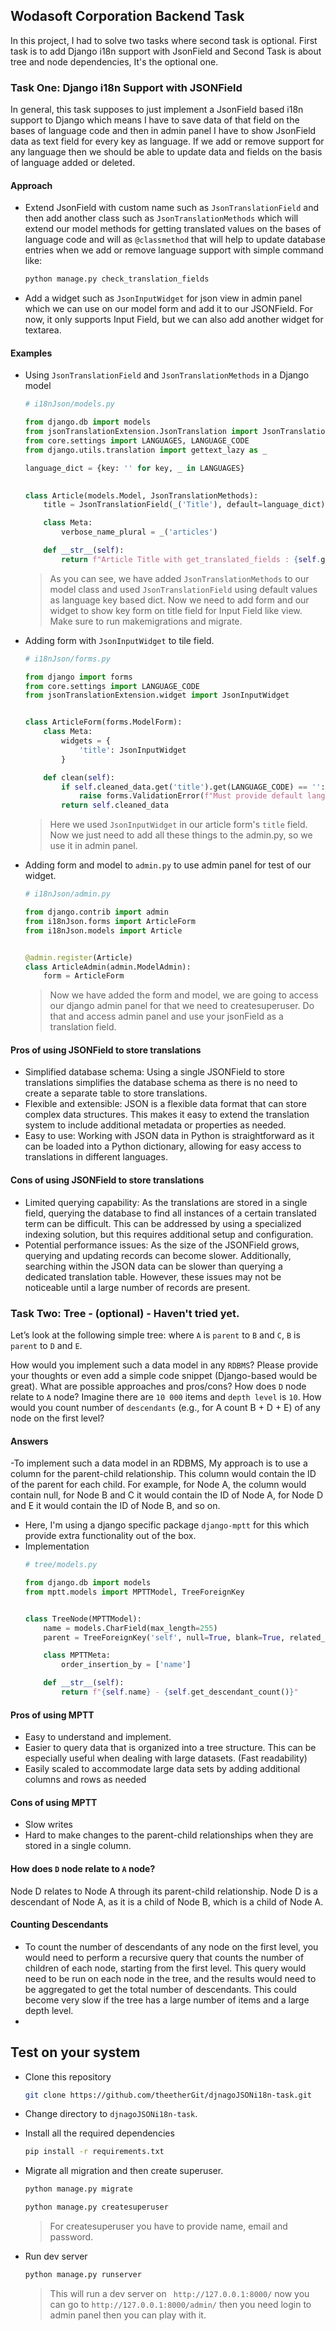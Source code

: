 ## Wodasoft Corporation Backend Task

In this project, I had to solve two tasks where second task is optional. First task is to add Django i18n support with JsonField and Second Task is about tree and node dependencies, It's the optional one.


### Task One: Django i18n Support with JSONField

In general, this task supposes to just implement a JsonField based i18n support to Django which 
means I have to save data of that field on the bases of language code and then in admin panel 
I have to show JsonField data as text field for every key as language. If we add or remove support for
any language then we should be able to update data and fields on the basis of language added or deleted.

#### Approach

- Extend JsonField with custom name such as `JsonTranslationField` and then add another class such as `JsonTranslationMethods` which will extend our 
model methods for getting translated values on the bases of language code and will as `@classmethod` that will help to 
update database entries when we add or remove language support with simple command like:
    ```bash
    python manage.py check_translation_fields
    ```
- Add a widget such as `JsonInputWidget` for json view in admin panel which we can use on our model form and add it to our JSONField. For now, it only supports Input Field, but we can also add another widget for textarea.

#### Examples

- Using `JsonTranslationField` and `JsonTranslationMethods` in a Django model

    ```python
    # i18nJson/models.py

    from django.db import models
    from jsonTranslationExtension.JsonTranslation import JsonTranslationField, JsonTranslationMethods
    from core.settings import LANGUAGES, LANGUAGE_CODE
    from django.utils.translation import gettext_lazy as _

    language_dict = {key: '' for key, _ in LANGUAGES}

        
    class Article(models.Model, JsonTranslationMethods):
        title = JsonTranslationField(_('Title'), default=language_dict)

        class Meta:
            verbose_name_plural = _('articles')

        def __str__(self):
            return f"Article Title with get_translated_fields : {self.get_translated_fields('title')}, Title with LANGUAGE_CODE: {self.title[LANGUAGE_CODE]}"
    ```
  > As you can see, we have added `JsonTranslationMethods` to our model class and used `JsonTranslationField` using default values 
  > as language key based dict. Now we need to add form and our widget to show key form on title field for Input Field like view. Make sure to run makemigrations and migrate.

- Adding form with `JsonInputWidget` to tile field.
    ```python
    # i18nJson/forms.py
    
    from django import forms
    from core.settings import LANGUAGE_CODE
    from jsonTranslationExtension.widget import JsonInputWidget
    
    
    class ArticleForm(forms.ModelForm):
        class Meta:
            widgets = {
                'title': JsonInputWidget
            }
    
        def clean(self):
            if self.cleaned_data.get('title').get(LANGUAGE_CODE) == '':
                raise forms.ValidationError(f"Must provide default language title {LANGUAGE_CODE}")
            return self.cleaned_data
    ```
  > Here we used `JsonInputWidget` in our article form's `title` field. Now we just need to add all these things to the admin.py,
  > so we use it in admin panel.
  
- Adding form and model to `admin.py` to use admin panel for test of our widget.
    ```python
    # i18nJson/admin.py
    
    from django.contrib import admin
    from i18nJson.forms import ArticleForm
    from i18nJson.models import Article
    
    
    @admin.register(Article)
    class ArticleAdmin(admin.ModelAdmin):
        form = ArticleForm
    ```
  > Now we have added the form and model, we are going to access our django admin panel for that we need to createsuperuser.
  > Do that and access admin panel and use your jsonField as a translation field.

#### Pros of using JSONField to store translations

- Simplified database schema: Using a single JSONField to store translations simplifies the database schema as there is no need to create a separate table to store translations.
- Flexible and extensible: JSON is a flexible data format that can store complex data structures. This makes it easy to extend the translation system to include additional metadata or properties as needed.
- Easy to use: Working with JSON data in Python is straightforward as it can be loaded into a Python dictionary, allowing for easy access to translations in different languages.

#### Cons of using JSONField to store translations

- Limited querying capability: As the translations are stored in a single field, querying the database to find all instances of a certain translated term can be difficult. This can be addressed by using a specialized indexing solution, but this requires additional setup and configuration.
- Potential performance issues: As the size of the JSONField grows, querying and updating records can become slower. Additionally, searching within the JSON data can be slower than querying a dedicated translation table. However, these issues may not be noticeable until a large number of records are present.

### Task Two: Tree - (optional) - Haven't tried yet.

Let’s look at the following simple tree: 
where `A` is `parent` to `B` and `C`, `B` is `parent` to `D` and `E`.

How would you implement such a data model in any `RDBMS`? Please provide your
thoughts or even add a simple code snippet (Django-based would be great). What are possible
approaches and pros/cons? How does `D` node relate to `A` node? Imagine there are `10 000`
items and `depth level` is `10`. How would you count number of `descendants` (e.g., for A count
B + D + E) of any node on the first level?

#### Answers

-To implement such a data model in an RDBMS, My approach is to use a column for the parent-child relationship. 
This column would contain the ID of the parent for each child. For example, for Node A, the column would contain null, 
for Node B and C it would contain the ID of Node A, for Node D and E it would contain the ID of Node B, and so on.
- Here, I'm using a django specific package `django-mptt` for this which provide extra functionality out of the box.
- Implementation
  ```python
  # tree/models.py
  
  from django.db import models
  from mptt.models import MPTTModel, TreeForeignKey
  
  
  class TreeNode(MPTTModel):
      name = models.CharField(max_length=255)
      parent = TreeForeignKey('self', null=True, blank=True, related_name='children', db_index=True, on_delete=models.CASCADE)
  
      class MPTTMeta:
          order_insertion_by = ['name']
  
      def __str__(self):
          return f"{self.name} - {self.get_descendant_count()}"
  ```
  
#### Pros of using MPTT
- Easy to understand and implement.
- Easier to query data that is organized into a tree structure. This can be especially useful when dealing with large datasets. (Fast readability)
- Easily scaled to accommodate large data sets by adding additional columns and rows as needed

#### Cons of using MPTT
- Slow writes
- Hard to make changes to the parent-child relationships when they are stored in a single column.

#### How does `D` node relate to `A` node?
Node D relates to Node A through its parent-child relationship. Node D is a descendant of Node A, as it is a child of Node B, which is a child of Node A.

#### Counting Descendants
- To count the number of descendants of any node on the first level, you would need 
to perform a recursive query that counts the number of children of each node, 
starting from the first level. This query would need to be run on each node in the 
tree, and the results would need to be aggregated to get the total number of 
descendants. This could become very slow if the tree has a large number of items and 
a large depth level.
- 
## Test on your system

- Clone this repository
    ```bash
    git clone https://github.com/theetherGit/djnagoJSONi18n-task.git
    ```
- Change directory to `djnagoJSONi18n-task`.
- Install all the required dependencies
    ```bash
    pip install -r requirements.txt 
    ```
- Migrate all migration and then create superuser.
    ```bash
    python manage.py migrate
    ```
    ```bash
    python manage.py createsuperuser
    ```
  > For createsuperuser you have to provide name, email and password.

- Run dev server
    ```bash
    python manage.py runserver 
    ```
  > This will run a dev server on ` http://127.0.0.1:8000/` now you can go to 
  > `http://127.0.0.1:8000/admin/` then you need login to admin panel
  > then you can play with it.
